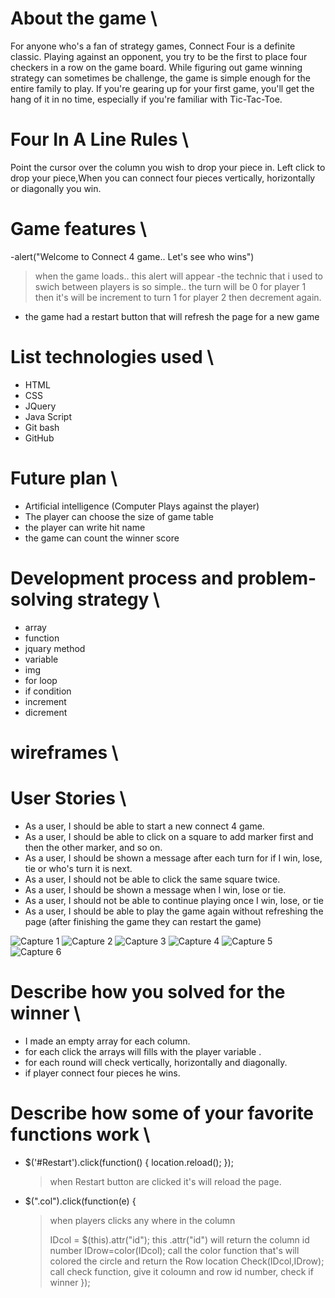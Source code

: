 
# About the game \
For anyone who's a fan of strategy games, Connect Four is a definite classic. Playing against an opponent,
you try to be the first to place four checkers in a row on the game board. While figuring out game winning strategy
can sometimes be challenge, the game is simple enough for the entire family to play. If you're gearing up for your first game,
you'll get the hang of it in no time, especially if you're familiar with Tic-Tac-Toe.


# Four In A Line Rules \
Point the cursor over the column you wish to drop your piece in.
Left click to drop your piece,When you can connect four pieces vertically, horizontally or diagonally you win.


# Game features \
-alert("Welcome to Connect 4 game.. Let's see who wins") 
>  when the game loads.. this alert will appear
-the technic that i used to swich between players is so simple.. the turn will be 0 for player 1 then it's will be increment to turn 1 for player 2 then decrement again.
- the game had a restart button that will refresh the page for a new game


# List technologies used \
- HTML
- CSS
- JQuery
- Java Script
- Git bash
- GitHub


# Future plan \
- Artificial intelligence (Computer Plays against the player)
- The player can choose the size of game table
- the player can write hit name
- the game can count the winner score


# Development process and problem-solving strategy \
- array 
- function
- jquary method
- variable
- img
- for loop
- if condition
- increment
- dicrement  

# wireframes \




# User Stories \
- As a user, I should be able to start a new connect 4 game.
- As a user, I should be able to click on a square to add marker first and then the other marker, and so on.
- As a user, I should be shown a message after each turn for if I win, lose, tie or who's turn it is next.
- As a user, I should not be able to click the same square twice.
- As a user, I should be shown a message when I win, lose or tie.
- As a user, I should not be able to continue playing once I win, lose, or tie
- As a user, I should be able to play the game again without refreshing the page (after finishing the game they can restart the game)

<img src="Pic/Capture0.PNG" alt="Capture 1">
<img src="Pic/Capture1.PNG" alt="Capture 2">
<img src="Pic/Capture2.PNG" alt="Capture 3">
<img src="Pic/Capture3.PNG" alt="Capture 4">
<img src="Pic/Capture4.PNG" alt="Capture 5">
<img src="Pic/Capture5.PNG" alt="Capture 6">



# Describe how you solved for the winner \
- I made an empty array for each column.
- for each click the arrays will fills with the player variable .
- for each round will check vertically, horizontally and diagonally.
- if player connect four pieces he wins.



# Describe how some of your favorite functions work \

- $('#Restart').click(function() { 
        location.reload();
    });
    >  when Restart button are clicked it's will reload the page.


- $(".col").click(function(e) {  
    > when players clicks any where in the column <div>
        IDcol = $(this).attr("id"); 
    > this .attr("id") will return the column id number 
        IDrow=color(IDcol); 
    > call the color function that's will colored the circle and return the Row location
        Check(IDcol,IDrow); 
    > call check function, give it coloumn and row id number, check if winner
       });

